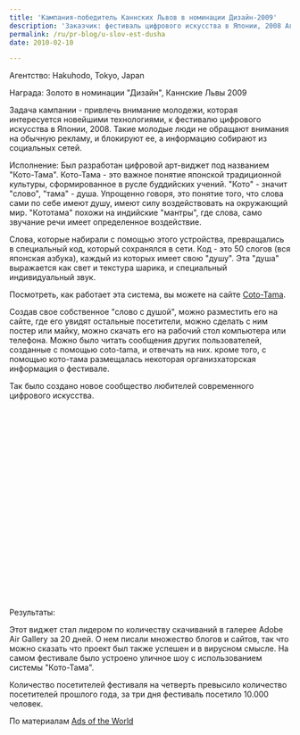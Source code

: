 ```yaml
---
title: 'Кампания-победитель Каннских Львов в номинации Дизайн-2009'
description: 'Заказчик: фестиваль цифрового искусства в Японии, 2008 Агентство: Hakuhodo, Tokyo, Japan Награда: Золото в номинации &quot;Дизайн&quot;, Каннские Львы 2009'
permalink: /ru/pr-blog/u-slov-est-dusha
date: 2010-02-10

---
```


Агентство: Hakuhodo, Tokyo, Japan

Награда: Золото в номинации "Дизайн", Каннские Львы 2009

Задача кампании - привлечь внимание молодежи, которая интересуется новейшими технологиями, к фестивалю цифрового искусства в Японии, 2008. Такие молодые люди не обращают внимания на обычную рекламу, и блокируют ее, а информацию собирают из социальных сетей.

Исполнение: Был разработан цифровой арт-виджет под названием "Кото-Тама". Кото-Тама  - это важное понятие японской традиционной культуры, сформированное в русле буддийских учений. "Кото" - значит "слово", "тама" - душа. Упрощенно говоря, это понятие того, что слова сами по себе имеют душу, имеют силу воздействовать на окружающий мир. "Кототама" похожи на индийские "мантры", где слова, само звучание речи имеет определенное воздействие.

Слова, которые набирали с помощью этого устройства, превращались в  специальный код, который сохранялся в сети. Код - это 50 слогов (вся японская азбука), каждый из которых имеет свою "душу". Эта "душа" выражается как свет и текстура шарика, и специальный индивидуальный звук.

Посмотреть, как работает эта система, вы можете на сайте <a href="https://coto-tama.jp/">Coto-Tama</a>.

Создав свое собственное "слово с душой", можно разместить его на сайте, где его увидят остальные посетители, можно сделать с ним постер или майку, можно скачать его на рабочий стол компьютера или телефона. Можно было читать сообщения других пользователей, созданные с помощью coto-tama, и отвечать на них. кроме того, с помощью кото-тама размещалась некоторая организхаторская информация о фестивале.

Так было создано новое сообщество любителей современного  цифрового искусства.

  <object width="425" height="344"><param name="movie" value="https://www.youtube.com/v/1CxIjGVWZP8&hl=ru_RU&fs=1"></param><param name="allowFullScreen" value="true"></param><param name="allowscriptaccess" value="always"></param><embed src="https://www.youtube.com/v/1CxIjGVWZP8&amp;hl=ru_RU&amp;fs=1" type="application/x-shockwave-flash" width="425" height="344" allowscriptaccess="always" allowfullscreen="true"></embed></object>

Результаты:

Этот виджет стал лидером по количеству скачиваний в галерее  Adobe Air Gallery за 20 дней. О нем писали множество блогов и сайтов, так что можно сказать что проект был также успешен и в вирусном смысле. На самом фестивале было устроено уличное шоу с использованием системы "Кото-Тама".

Количество посетителей фестиваля на четверть превысило количество посетителей прошлого года, за три дня фестиваль посетило 10.000 человек.

По материалам <a href="http:://www.adsoftheworld.com">Ads of the World</a>


